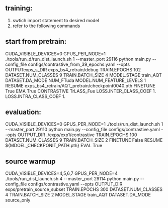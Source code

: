 ## training:
1. swtich import statement to desired model 
2. refer to the following commands

## start from pretrain:
CUDA_VISIBLE_DEVICES=0 GPUS_PER_NODE=1 ./tools/run_d/run_dist_launch.sh 1 --master_port 29116 python main.py --config_file configs/contrastive_from_39_epochs.yaml --opts OUTPUTexps_s_DIR exps_bs4_retrain/debug TRAIN.EPOCHS 102 DATASET.NUM_CLASSES 9 TRAIN.BATCH_SIZE 4 MODEL.STAGE train_AQT DATASET.DA_MODE NUM_FTuda MODEL.NUM_FEATURE_LEVELS 1 RESUME exps_bs4_retrain/AQT_pretrain/checkpoint0040.pth FINETUNE True EMA True CONTRASTIVE TrLASS_Fue LOSS.INTER_CLASS_COEF 1. LOSS.INTRA_CLASS_COEF 1.

## evaluation:
CUDA_VISIBLE_DEVICES=0 GPUS_PER_NODE=1 ./tools/run_dist_launch.sh 1 --master_port 29110 python main.py --config_file configs/contrastive.yaml --opts OUTPUT_DIR ./exps/exp1/contrastive TRAIN.EPOCHS 100 DATASET.NUM_CLASSES 9 TRAIN.BATCH_SIZE 2 FINETUNE False RESUME ${MDOEL_CHECKPONIT_PATH.pth} EVAL True

## source warmup
CUDA_VISIBLE_DEVICES=4,5,6,7 GPUS_PER_NODE=4 ./tools/run_dist_launch.sh 4 --master_port 29114 python main.py --config_file configs/contrastive.yaml  --opts OUTPUT_DIR exps/pretrain_source_subset TRAIN.EPOCHS 300 DATASET.NUM_CLASSES 4 TRAIN.BATCH_SIZE 2  MODEL.STAGE train_AQT DATASET.DA_MODE source_only
